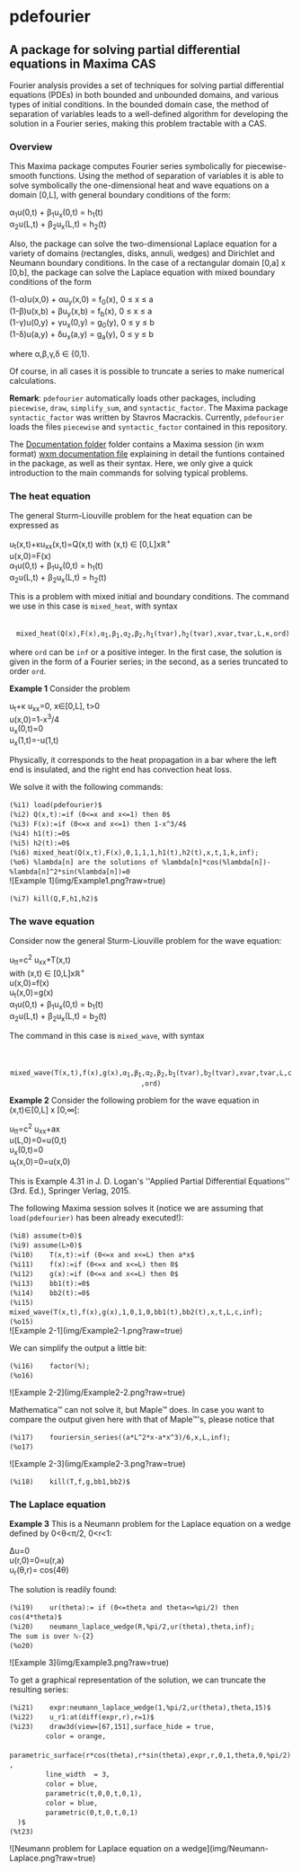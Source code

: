 # pdefourier
## A package for solving partial differential equations in Maxima CAS

Fourier analysis provides a set of techniques for solving partial differential equations (PDEs) in both bounded and unbounded domains, and various types of initial conditions. In the bounded domain case, the method of separation of variables leads to a well-defined algorithm for developing the solution in a Fourier series, making this problem tractable with a CAS.

### Overview ###

This Maxima package computes Fourier series symbolically for piecewise-smooth functions. Using the method of separation of variables it is able to solve symbolically the one-dimensional heat and wave equations on a domain [0,L], with general boundary conditions of the form:
<p align="left">
&alpha;<sub>1</sub>u(0,t) + &beta;<sub>1</sub>u<sub>x</sub>(0,t) = h<sub>1</sub>(t) <br>
&alpha;<sub>2</sub>u(L,t) + &beta;<sub>2</sub>u<sub>x</sub>(L,t) = h<sub>2</sub>(t)
</p>

Also, the package can solve the two-dimensional Laplace equation for a variety of domains (rectangles, disks, annuli, wedges) and Dirichlet and Neumann boundary conditions. In the case of a rectangular domain [0,a] x [0,b], the package can solve the Laplace equation with mixed boundary conditions of the form
<p align="left">
(1-&alpha;)u(x,0) + &alpha;u<sub>y</sub>(x,0) = f<sub>0</sub>(x), 0 &le; x &le; a<br>
(1-&beta;)u(x,b) + &beta;u<sub>y</sub>(x,b) = f<sub>b</sub>(x), 0 &le; x &le; a<br>
(1-&gamma;)u(0,y) + &gamma;u<sub>x</sub>(0,y) = g<sub>0</sub>(y), 0 &le; y &le; b<br>
(1-&delta;)u(a,y) + &delta;u<sub>x</sub>(a,y) = g<sub>a</sub>(y), 0 &le; y &le; b<br>
</p>
where &alpha;,&beta;,&gamma;,&delta; &isin; {0,1}.

Of course, in all cases it is possible to truncate a series to make numerical calculations.

**Remark**: `pdefourier` automatically loads other packages, including `piecewise`, `draw`, `simplify_sum`, and `syntactic_factor`. The Maxima package `syntactic_factor` was written by Stavros Macrackis. Currently, `pdefourier` loads the files `piecewise` and `syntactic_factor` contained in this repository.

The [Documentation folder](doc) folder contains a Maxima session (in wxm format) [wxm documentation file](doc/Documentation-pdefourier.wxm) explaining in detail the funtions contained in the package, as well as their syntax.
Here, we only give a quick introduction to the main commands for solving typical problems.

### The heat equation ###

The general Sturm-Liouville problem for the heat equation can be expressed as

<p align="left">
 u<sub>t</sub>(x,t)+&kappa;u<sub>xx</sub>(x,t)=Q(x,t) with (x,t) &isin; [0,L]x&#x211d;<sup>+</sup><br>
u(x,0)=F(x) <br>
&alpha;<sub>1</sub>u(0,t) + &beta;<sub>1</sub>u<sub>x</sub>(0,t) = h<sub>1</sub>(t) <br>
&alpha;<sub>2</sub>u(L,t) + &beta;<sub>2</sub>u<sub>x</sub>(L,t) = h<sub>2</sub>(t)
</p>

This is a problem with mixed initial and boundary conditions. The command we use in this case is `mixed_heat`, with syntax

<p align="center">
<code>
 mixed_heat(Q(x),F(x),&alpha;<sub>1</sub>,&beta;<sub>1</sub>,&alpha;<sub>2</sub>,&beta;<sub>2</sub>,h<sub>1</sub>(tvar),h<sub>2</sub>(tvar),xvar,tvar,L,&kappa;,ord)</code> 
</p> 

where `ord` can be `inf` or a positive integer. In the first case, the solution is given in the form of a Fourier series;
in the second, as a series truncated to order `ord`.

**Example 1** Consider the problem
<p align="left">
 u<sub>t</sub>+&kappa; u<sub>xx</sub>=0, x&isin;[0,L], t>0 <br>
 u(x,0)=1-x<sup>3</sup>/4<br>
 u<sub>x</sub>(0,t)=0<br>
 u<sub>x</sub>(1,t)=-u(1,t)<br>
</p> 

Physically, it corresponds to the heat propagation in a bar where the left end is insulated, and
the right end has convection heat loss.

We solve it with the following commands:
<p align="left">
<code>(%i1)	load(pdefourier)$</code><br>
<code>(%i2)	Q(x,t):=if (0<=x and x<=1) then 0$</code><br>
<code>(%i3)	F(x):=if (0<=x and x<=1) then 1-x^3/4$</code><br>
<code>(%i4)	h1(t):=0$</code><br>
<code>(%i5)	h2(t):=0$</code><br>
<code>(%i6)	mixed_heat(Q(x,t),F(x),0,1,1,1,h1(t),h2(t),x,t,1,k,inf);</code><br>
<code>(%o6)	%lambda[n] are the solutions of %lambda[n]*cos(%lambda[n])-%lambda[n]^2*sin(%lambda[n])=0</code><br>
![Example 1](img/Example1.png?raw=true) 
<p align="left"> 
<code>(%i7)	kill(Q,F,h1,h2)$</code><br>
</p>

### The wave equation ###

Consider now the general Sturm-Liouville problem for the wave equation:

<p align="left">
 u<sub>tt</sub>=c<sup>2</sup> u<sub>xx</sub>+T(x,t) <br> with (x,t) &isin; [0,L]x&#x211d;<sup>+</sup><br>
u(x,0)=f(x) <br>
 u<sub>t</sub>(x,0)=g(x) <br>
&alpha;<sub>1</sub>u(0,t) + &beta;<sub>1</sub>u<sub>x</sub>(0,t) = b<sub>1</sub>(t) <br>
&alpha;<sub>2</sub>u(L,t) + &beta;<sub>2</sub>u<sub>x</sub>(L,t) = b<sub>2</sub>(t)
</p>

The command in this case is `mixed_wave`, with syntax

<p align="center">
<code>
 mixed_wave(T(x,t),f(x),g(x),&alpha;<sub>1</sub>,&beta;<sub>1</sub>,&alpha;<sub>2</sub>,&beta;<sub>2</sub>,b<sub>1</sub>(tvar),b<sub>2</sub>(tvar),xvar,tvar,L,c,ord)</code> 
</p> 

**Example 2** Consider the following problem for the wave equation in (x,t)&isin;[0,L] x [0,&infin;[:
<p align="left">
 u<sub>tt</sub>=c<sup>2</sup> u<sub>xx</sub>+ax <br>
 u(L,0)=0=u(0,t)<br>
 u<sub>x</sub>(0,t)=0<br>
 u<sub>t</sub>(x,0)=0=u(x,0)<br>
</p> 

This is Example 4.31 in J. D. Logan's ''Applied Partial Differential Equations'' (3rd. Ed.), Springer Verlag, 2015.

The following Maxima session solves it (notice we are assuming that `load(pdefourier)` has been already executed!):

<p align="left">
<code>(%i8)	assume(t>0)$</code><br>
<code>(%i9)	assume(L>0)$</code><br>
<code>(%i10)	T(x,t):=if (0<=x and x<=L) then a*x$</code><br>
<code>(%i11)	f(x):=if (0<=x and x<=L) then 0$</code><br>
<code>(%i12)	g(x):=if (0<=x and x<=L) then 0$</code><br>
<code>(%i13)	bb1(t):=0$</code><br>
<code>(%i14)	bb2(t):=0$</code><br>
<code>(%i15)	mixed_wave(T(x,t),f(x),g(x),1,0,1,0,bb1(t),bb2(t),x,t,L,c,inf);</code><br>
<code>(%o15)</code><br>
![Example 2-1](img/Example2-1.png?raw=true) 
</p>
We can simplify the output a little bit:
<p align="left">
<code>(%i16)	factor(%);</code><br>
<code>(%o16)</code><br>
</p>
![Example 2-2](img/Example2-2.png?raw=true)

Mathematica&trade; can not solve it, but Maple&trade; does. In case you want to compare the output
given here with that of Maple&trade;'s, please notice that
<p align="left">
<code>(%i17)	fouriersin_series((a*L^2*x-a*x^3)/6,x,L,inf);</code><br>
<code>(%o17)</code>
</p>
![Example 2-3](img/Example2-3.png?raw=true) 
<p align="left">
<code>(%i18)	kill(T,f,g,bb1,bb2)$</code><br>
</p>

### The Laplace equation ###

 **Example 3** This is a  Neumann problem for the Laplace equation on a wedge defined by 0<&theta;<&pi;/2, 0<r<1:
<p align="left">
 &Delta;u=0 <br>
 u(r,0)=0=u(r,a) <br>
 u<sub>r</sub>(&theta;,r)= cos(4&theta;)<br>
</p>

The solution is readily found:

<p align="left">
<code>(%i19)	ur(theta):= if (0<=theta and theta<=%pi/2) then cos(4*theta)$</code><br>
<code>(%i20)	neumann_laplace_wedge(R,%pi/2,ur(theta),theta,inf);</code><br>
<code>The sum is over &#x2115;-{2}</code><br>
<code>(%o20)</code><br>
</p>
![Example 3](img/Example3.png?raw=true) 

To get a graphical representation of the solution, we can truncate the resulting series:

<p align="left">
<code>(%i21)	expr:neumann_laplace_wedge(1,%pi/2,ur(theta),theta,15)$</code><br>
<code>(%i22)	u_r1:at(diff(expr,r),r=1)$</code><br>
<code>(%i23)	draw3d(view=[67,151],surface_hide = true,</code><br>
<code>	       color = orange,</code><br>
<code>	       parametric_surface(r*cos(theta),r*sin(theta),expr,r,0,1,theta,0,%pi/2),</code><br>
<code>	       line_width  = 3,</code><br>
<code>	       color = blue,</code><br>
<code>	       parametric(t,0,0,t,0,1),</code><br>
<code>	       color = blue,</code><br>
<code>	       parametric(0,t,0,t,0,1)</code><br>
<code>	)$</code><br>
<code>(%t23)</code><br>	 
</p>
![Neumann problem for Laplace equation on a wedge](img/Neumann-Laplace.png?raw=true) 
